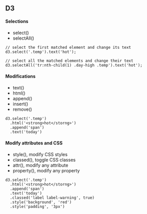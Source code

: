 ## D3

#### Selections

- select()
- selectAll()

```
// select the first matched element and change its text
d3.select('.temp').text('hot');

// select all the matched elements and change their text
d3.selectAll('tr:nth-child(1) .day-high .temp').text('hot');
```

#### Modifications

- text()
- html()
- append()
- insert()
- remove()

```
d3.select('.temp')
  .html('<strong>hot</storng>')
  .append('span')
  .text('today')
```

#### Modify attributes and CSS

- style(), modify CSS styles
- classed(), toggle CSS classes
- attr(), modify any attribute
- property(), modify any property

```
d3.select('.temp')
  .html('<strong>hot</storng>')
  .append('span')
  .text('today')
  .classed('label label-warning', true)
  .style('background', 'red')
  .style('padding', '3px')
```
